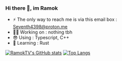 ### Hi there 👋, im Ramok

- ⚡ The only way to reach me is via this email box : Seventh4398@proton.me
- 🧑‍💻 Working on : nothing tbh
- 😎 Using : Typescript, C++
- 📘 Learning : Rust

[![RamokTV's GitHub stats](https://github-readme-stats.vercel.app/api?username=ramokprout&show_icons=true&count_private=true&theme=radical)](https://github.com/anuraghazra/github-readme-stats)
[![Top Langs](https://github-readme-stats.vercel.app/api/top-langs/?username=ramokprout&layout=compact&theme=radical)](https://github.com/anuraghazra/github-readme-stats)
